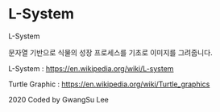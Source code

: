 ﻿# L-System

L-System

문자열 기반으로 식물의 성장 프로세스를 기초로 이미지를 그려줍니다.


L-System : https://en.wikipedia.org/wiki/L-system

Turtle Graphic : https://en.wikipedia.org/wiki/Turtle_graphics



2020 Coded by GwangSu Lee

